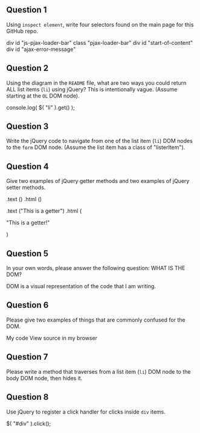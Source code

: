 ## Question 1

Using `inspect element`, write four selectors found on the main page for this
GitHub repo.

div id "js-pjax-loader-bar"
class "pjax-loader-bar"
div id "start-of-content"
div id "ajax-error-message"

## Question 2

Using the diagram in the `README` file, what are two ways you could return ALL
list items (`li`) using jQuery? This is intentionally vague. (Assume starting
at the `OL` DOM node).

console.log( $( "li" ).get() );


## Question 3

Write the jQuery code to navigate from one of the list item (`li`) DOM nodes to
the `form` DOM node. (Assume the list item has a class of "listerItem").


## Question 4

Give two examples of jQuery getter methods and two examples of jQuery setter
methods.

.text ()
.html ()

.text ("This is a getter")
.html (<p>"This is a getter!"</p>)

## Question 5

In your own words, please answer the following question: WHAT IS THE DOM?

DOM is a visual representation of the code that I am writing.

## Question 6

Please give two examples of things that are commonly confused for the DOM.

My code
View source in my browser


## Question 7

Please write a method that traverses from a list item (`li`) DOM node to the
body DOM node, then hides it.

<!-- your answer starts here -->

<!-- your answer ends here -->

## Question 8

Use jQuery to register a click handler for clicks inside `div` items.

$( "#div" ).click();
